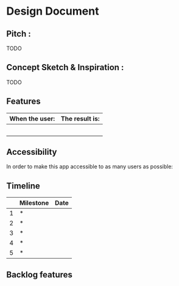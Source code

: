 # Design Document

## Pitch : 
TODO

## Concept Sketch & Inspiration :
TODO


## Features

| When the user: | The result is: |
| -------------- | -------------- |
|                |                |  
|                |                |  
|                |                |  
|                |                |  
|                |                |  

## Accessibility
In order to make this app accessible to as many users as possible:


## Timeline

|   | Milestone | Date |
| - | --------- | ---- |
| 1 | *   <br>  |      |
| 2 | *   <br>  |      |
| 3 | *   <br>  |      |
| 4 | *   <br>  |      |
| 5 | *   <br>  |      |


## Backlog features





